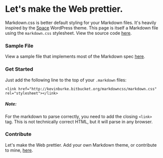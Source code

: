 <link href="markdown.css" rel="stylesheet"></link>

# Let's make the Web prettier.

Markdown.css is better default styling for your Markdown files. It's heavily
inspired by the [Space](http://getspace.org) WordPress theme. This page is
itself a Markdown file using the `markdown.css` stylesheet. View the source
code [here](index.md).

### Sample File

View a sample file that implements most of the Markdown spec
[here](sample.html).

### Get Started

Just add the following line to the top of your `.markdown`
files:

    <link href="http://kevinburke.bitbucket.org/markdowncss/markdown.css" rel="stylesheet"></link>

##### Note:
    
For the markdown to parse correctly, you need to add the closing `<link>`
tag. This is not technically correct HTML, but it will parse in any browser.


### Contribute

Let's make the Web prettier. Add your own Markdown theme, or contribute to
mine, [here](http://bitbucket.org/kevinburke/markdowncss).
